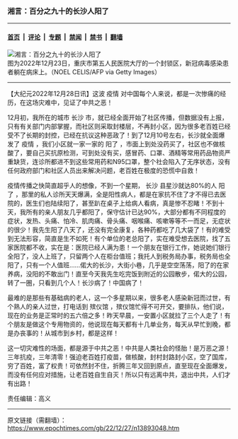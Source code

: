 ### 湘言：百分之九十的长沙人阳了

---

#### [首页](../../../..?n13893048) &nbsp;|&nbsp; [评论](../../../../../epoch-comment?n13893048) &nbsp;|&nbsp; [专题](../../../../../epoch-special?n13893048) &nbsp;|&nbsp; [禁闻](../../../../../epoch-news?n13893048) &nbsp;|&nbsp; [禁书](../../../../../books?n13893048) &nbsp;|&nbsp; [翻墙](https://github.com/gfw-breaker/nogfw/blob/master/README.md?n13893048)


<div><img alt="湘言：百分之九十的长沙人阳了" class="attachment-djy_600_400 size-djy_600_400 wp-post-image" src="https://i.epochtimes.com/assets/uploads/2022/12/id13891282-GettyImages-1245791994-600x400.jpg"/>
<div class="caption">
 图为2022年12月23日，重庆市第五人民医院大厅的一个封锁区，新冠病毒感染患者躺在病床上。（NOEL CELIS/AFP via Getty Images）
</div></div><hr/><div class="post_content" id="artbody" itemprop="articleBody">
 <!-- article content begin -->
 <p>
  【大纪元2022年12月28日讯】这波
  <ok href="https://www.epochtimes.com/gb/tag/%E7%96%AB%E6%83%85.html">
   疫情
  </ok>
  对中国每个人来说，都是一次惨痛的经历，在这场灾难中，见证了中共之恶！
 </p>
 <p>
  12月初，我所在的城市
  <ok href="https://www.epochtimes.com/gb/tag/%E9%95%BF%E6%B2%99.html">
   长沙
  </ok>
  市，就已经全面开始了社区传播，但数据没有上报，只有有关部门内部掌握，而社区则采取封楼层，不再封小区，因为很多老百姓已经受不了长期的封控，已经在抗议这种恶政了！到了12月10号左右，长沙就全面爆发了
  <ok href="https://www.epochtimes.com/gb/tag/%E7%96%AB%E6%83%85.html">
   疫情
  </ok>
  ，我们小区就一家一家的
  <ok href="https://www.epochtimes.com/gb/tag/%E9%98%B3%E4%BA%86.html">
   阳了
  </ok>
  ，市面上到处没药买了，社区也不做核酸了，要自己买抗原检测，可到处没有买，感冒药、口罩、酒精等常用药品物资严重缺货，连诊所都进不到这些常用药和N95口罩，整个社会陷入了无序状态，没有任何政府部门和社区人员出来解决问题，老百姓在极度的恐慌中自救！
 </p>
 <p>
  疫情传播之快简直超乎人的想像，不到一个星期，
  <ok href="https://www.epochtimes.com/gb/tag/%E9%95%BF%E6%B2%99.html">
   长沙
  </ok>
  县星沙就达80%的人
  <ok href="https://www.epochtimes.com/gb/tag/%E9%98%B3%E4%BA%86.html">
   阳了
  </ok>
  ，那里的私人诊所天天爆满，全是阳性病人，都是在家抗不住了才不得已去医院的，医生们也陆续阳了，甚至趴在桌子上给病人看病，真是惨不忍睹！不到十天，我所有的亲人朋友几乎都阳了，保守估计已达90%，大部分都有不同程度的症状，发热、头痛、怕冷、肌肉痛、骨头痛、咽喉痛、咳嗽等等不一而足，无症状的很少！我先生阳了八天了，还没有完全康复，各种药都吃了几大袋了！有的难受到无法形容，简直是生不如死！有个单位的老总阳了，实在难受想去医院，找了五家医院都不收，实在是：医院已经人满为患！一个朋友在银行工作，她说她们银行全阳了，没人上班了，只留两个人在柜台值班；我托人到税务局办事，税务局也全阳了，只有一个人值班……偌大的长沙，大街小巷，几乎是空空荡荡，阳了的在家养病，没阳的不敢出门！直至今天我先生吃完饭到附近的公园散步，偌大的公园，转了一圈，只看到几个人！长沙病了！中国病了！
 </p>
 <p>
  最难的是那些有基础病的老人，这一个多星期以来，很多老人感染新冠而过世，有个熟人的亲人过世，打电话到
  <ok href="https://www.epochtimes.com/gb/tag/%E6%AE%A1%E4%BB%AA%E9%A6%86.html">
   殡仪馆
  </ok>
  ，殡仪馆忙得不可开交，要排队，他们说，现在的业务是正常时的五六倍之多！昨天早晨，一安置小区就拉了三个人走了！有个朋友是做这个专用物资的，他说现在每天都有十几单业务，每天从早忙到晚，都是办丧事的！从城市到乡村，都是这样！
 </p>
 <p>
  这一切灾难性的场面，都是源于中共之恶！中共是人类社会的怪胎！是万恶之源！三年抗疫，三年清零！强迫老百姓打疫苗，做核酸，封村封路封小区，空了国库，穷了百姓，富了权贵！可依然封不住，折腾三年又回到原点，直至现在全面爆发，而没有任何应对措施，让老百姓自生自灭！所以只有远离中共，退出中共，人们才有出路！
 </p>
 <p>
  责任编辑：高义
 </p>
 <!-- article content end -->
 <div id="below_article_ad">
 </div>
</div>


---

原文链接（需翻墙）：https://www.epochtimes.com/gb/22/12/27/n13893048.htm